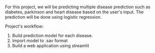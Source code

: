 For this project, we will be predicting multiple disease prediction such as diabetes, parkinson and heart disease based on the user's input. The prediction will be done using logistic regression.

Project's workflow:
1. Build prediction model for each disease.
2. Import model to .sav format
3. Build a web application using streamlit
